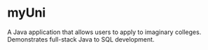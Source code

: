 # myUni
A Java application that allows users to apply to imaginary colleges. Demonstrates full-stack Java to SQL development.
